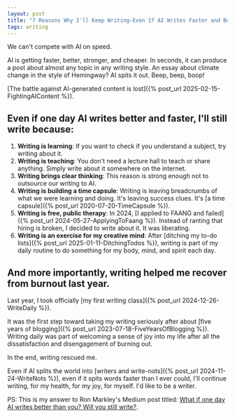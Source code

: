 ```yaml
---
layout: post
title: "7 Reasons Why I'll Keep Writing—Even If AI Writes Faster and Better"
tags: writing
---
```


We can't compete with AI on speed.

AI is getting faster, better, stronger, and cheaper. In seconds, it can produce a post about almost any topic in any writing style. An essay about climate change in the style of Hemingway? AI spits it out. Beep, beep, boop!

[The battle against AI-generated content is lost]({% post_url 2025-02-15-FightingAIContent %}).

## Even if one day AI writes better and faster, I'll still write because:

1. **Writing is learning**: If you want to check if you understand a subject, try writing about it.
2. **Writing is teaching**: You don't need a lecture hall to teach or share anything. Simply write about it somewhere on the internet. 
3. **Writing brings clear thinking**: This reason is strong enough not to outsource our writing to AI.
4. **Writing is building a time capsule**: Writing is leaving breadcrumbs of what we were learning and doing. It's leaving success clues. It's [a time capsule]({% post_url 2020-07-20-TimeCapsule %}).
5. **Writing is free, public therapy**: In 2024, [I applied to FAANG and failed]({% post_url 2024-05-27-ApplyingToFaang %}). Instead of ranting that hiring is broken, I decided to write about it. It was liberating.
6. **Writing is an exercise for my creative mind**: After [ditching my to-do lists]({% post_url 2025-01-11-DitchingTodos %}), writing is part of my daily routine to do something for my body, mind, and spirit each day.

## And more importantly, writing helped me recover from burnout last year.

Last year, I took officially [my first writing class]({% post_url 2024-12-26-WriteDaily %}).

It was the first step toward taking my writing seriously after about [five years of blogging]({% post_url 2023-07-18-FiveYearsOfBlogging %}). Writing daily was part of welcoming a sense of joy into my life after all the dissatisfaction and disengagement of burning out.

In the end, writing rescued me.

Even if AI splits the world into [writers and write-nots]({% post_url 2024-11-24-WriteNots %}), even if it spits words faster than I ever could, I'll continue writing, for my health, for my joy, for myself. I'd like to be a writer.

PS: This is my answer to Ron Markley's Medium post titled: [What if one day AI writes better than you? Will you still write?](https://ronwayjourney.medium.com/what-if-one-day-ai-writes-better-than-you-will-you-still-write-1ac74803ebb3).
